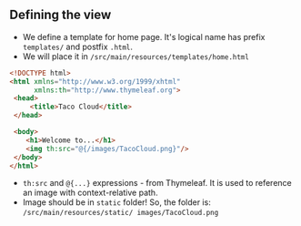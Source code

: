 ## Defining the view
- We define a template for home page. It's logical name has prefix `templates/` and postfix `.html`. 
- We will place it in `/src/main/resources/templates/home.html`
```html
<!DOCTYPE html>
<html xmlns="http://www.w3.org/1999/xhtml" 
	  xmlns:th="http://www.thymeleaf.org">
 <head> 
	 <title>Taco Cloud</title>
 </head> 

 <body>
    <h1>Welcome to...</h1>
    <img th:src="@{/images/TacoCloud.png}"/> 
 </body>
</html>
```
- `th:src` and `@{...}` expressions - from Thymeleaf. It is used to reference an image with context-relative path.
- Image should be in `static` folder! So, the folder is: `/src/main/resources/static/ images/TacoCloud.png` 